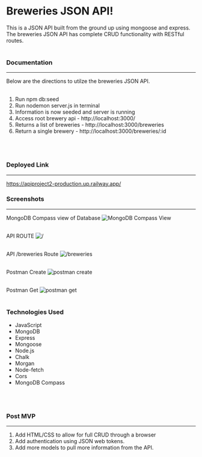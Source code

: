 # Breweries JSON API!

This is a JSON API built from the ground up using mongoose and express. The breweries JSON API has complete CRUD functionality with RESTful routes. 
<br></br>

### Documentation
---
Below are the directions to utilze the breweries JSON API.<br></br>
1. Run npm db:seed
2. Run nodemon server.js in terminal
3. Information is now seeded and server is running
4. Access root brewery api - http://localhost:3000/
5. Returns a list of breweries - http://localhost:3000/breweries
6. Return a single brewery - http://localhost:3000/breweries/:id


<br></br>
### Deployed Link
---
 https://apiproject2-production.up.railway.app/

### Screenshots
---
MongoDB Compass view of Database
![MongoDB Compass View](https://i.imgur.com/cafQklQ.png)
<br></br>

API ROUTE
![/](https://i.imgur.com/pqkm1SQ.png)
<br></br>

API /breweries Route
![/breweries](https://i.imgur.com/6CLVZ7r.png)
<br></br>

Postman Create
![postman create](https://i.imgur.com/Zk7joRQ.png)
<br></br>

Postman Get
![postman get](https://i.imgur.com/Rag9QJz.png)
<br></br>
### Technologies Used
* JavaScript
* MongoDB
* Express
* Mongoose
* Node.js
* Chalk
* Morgan
* Node-fetch
* Cors
* MongoDB Compass

<br></br>
### Post MVP
---
1. Add HTML/CSS to allow for full CRUD through a browser
2. Add authentication using JSON web tokens.
3. Add more models to pull more information from the API.
